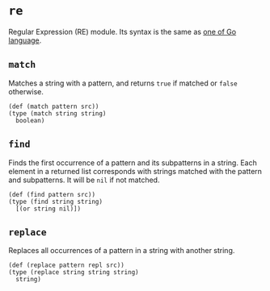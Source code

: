 # `re`

Regular Expression (RE) module. Its syntax is the same as
[one of Go language](https://golang.org/pkg/regexp/syntax/).

## `match`

Matches a string with a pattern, and returns `true` if matched or `false`
otherwise.

```cloe
(def (match pattern src))
(type (match string string)
  boolean)
```

## `find`

Finds the first occurrence of a pattern and its subpatterns in a string.
Each element in a returned list corresponds with strings matched with the
pattern and subpatterns.
It will be `nil` if not matched.

```cloe
(def (find pattern src))
(type (find string string)
  [(or string nil)])
```

## `replace`

Replaces all occurrences of a pattern in a string with another string.

```cloe
(def (replace pattern repl src))
(type (replace string string string)
  string)
```
